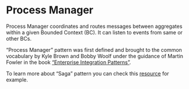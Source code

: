 # Process Manager

Process Manager coordinates and routes messages between aggregates within a given Bounded Context (BC). It can listen to events from same or other BCs.

“Process Manager” pattern was first defined and brought to the common vocabulary by Kyle Brown and Bobby Woolf under the guidance of Martin Fowler in the book [“Enterprise Integration Patterns”](http://www.enterpriseintegrationpatterns.com/patterns/messaging/ProcessManager.html).

To learn more about “Saga” pattern you can check this [resource](http://kellabyte.com/2012/05/30/clarifying-the-saga-pattern/) for example. 
